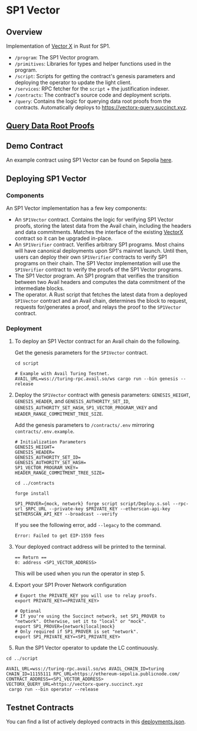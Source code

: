 # SP1 Vector

## Overview

Implementation of [Vector X](https://github.com/succinctlabs/vectorx) in Rust for SP1.

- `/program`: The SP1 Vector program.
- `/primitives`: Libraries for types and helper functions used in the program.
- `/script`: Scripts for getting the contract's genesis parameters and deploying the operator to 
    update the light client.
- `/services`: RPC fetcher for the `script` + the justification indexer.
- `/contracts`: The contract's source code and deployment scripts. 
- `/query`: Contains the logic for querying data root proofs from the contracts. Automatically deploys to https://vectorx-query.succinct.xyz.

## [Query Data Root Proofs](./query/README.md)

## Demo Contract

An example contract using SP1 Vector can be found on Sepolia [here](https://sepolia.etherscan.io/address/0x04819f50EE813a8f6F6ba28288551c4339fDC881).

## Deploying SP1 Vector

### Components

An SP1 Vector implementation has a few key components:
- An `SP1Vector` contract. Contains the logic for verifying SP1 Vector proofs, storing the
latest data from the Avail chain, including the headers and data commitments. Matches the interface
of the existing [VectorX](https://github.com/succinctlabs/vectorx/blob/main/contracts/src/VectorX.sol) contract so it can be upgraded in-place.
- An `SP1Verifier` contract. Verifies arbitrary SP1 programs. Most chains will have canonical deployments
upon SP1's mainnet launch. Until then, users can deploy their own `SP1Verifier` contracts to verify
SP1 programs on their chain. The SP1 Vector implementation will use the `SP1Verifier` contract to verify
the proofs of the SP1 Vector programs.
- The SP1 Vector program. An SP1 program that verifies the transition between two Avail
headers and computes the data commitment of the intermediate blocks.
- The operator. A Rust script that fetches the latest data from a deployed `SP1Vector` contract and an Avail chain, determines the block to request, requests for/generates a proof, and relays the proof to
the `SP1Vector` contract.

### Deployment

1. To deploy an SP1 Vector contract for an Avail chain do the following.

    Get the genesis parameters for the `SP1Vector` contract.

    ```shell
    cd script

    # Example with Avail Turing Testnet.
    AVAIL_URL=wss://turing-rpc.avail.so/ws cargo run --bin genesis --release
    ```

2. Deploy the `SP1Vector` contract with genesis parameters: `GENESIS_HEIGHT`, `GENESIS_HEADER`, and `GENESIS_AUTHORITY_SET_ID`, `GENESIS_AUTHORITY_SET_HASH`, `SP1_VECTOR_PROGRAM_VKEY` and `HEADER_RANGE_COMMITMENT_TREE_SIZE`.

    Add the genesis parameters to `/contracts/.env` mirroring `contracts/.env.example`.

    ```shell
    # Initialization Parameters
    GENESIS_HEIGHT=
    GENESIS_HEADER=
    GENESIS_AUTHORITY_SET_ID=
    GENESIS_AUTHORITY_SET_HASH=
    SP1_VECTOR_PROGRAM_VKEY=
    HEADER_RANGE_COMMITMENT_TREE_SIZE=
    ```

    ```shell
    cd ../contracts

    forge install

    SP1_PROVER={mock, network} forge script script/Deploy.s.sol --rpc-url $RPC_URL --private-key $PRIVATE_KEY --etherscan-api-key $ETHERSCAN_API_KEY --broadcast --verify
    ```

    If you see the following error, add `--legacy` to the command.
    ```shell
    Error: Failed to get EIP-1559 fees    
    ```
3. Your deployed contract address will be printed to the terminal.

    ```shell
    == Return ==
    0: address <SP1_VECTOR_ADDRESS>
    ```

    This will be used when you run the operator in step 5.

4. Export your SP1 Prover Network configuration

    ```shell
    # Export the PRIVATE_KEY you will use to relay proofs.
    export PRIVATE_KEY=<PRIVATE_KEY>

    # Optional
    # If you're using the Succinct network, set SP1_PROVER to "network". Otherwise, set it to "local" or "mock".
    export SP1_PROVER={network|local|mock}
    # Only required if SP1_PROVER is set "network".
    export SP1_PRIVATE_KEY=<SP1_PRIVATE_KEY>
    ```

5. Run the SP1 Vector operator to update the LC continuously.

```
cd ../script

AVAIL_URL=wss://turing-rpc.avail.so/ws AVAIL_CHAIN_ID=turing CHAIN_ID=11155111 RPC_URL=https://ethereum-sepolia.publicnode.com/ CONTRACT_ADDRESS=<SP1_VECTOR_ADDRESS> VECTORX_QUERY_URL=https://vectorx-query.succinct.xyz
 cargo run --bin operator --release
```

## Testnet Contracts
You can find a list of actively deployed contracts in this [deployments.json](/query/app/utils/deployments.json).
